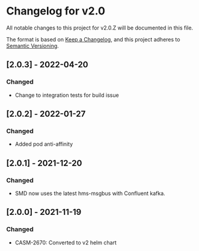 # Changelog for v2.0

All notable changes to this project for v2.0.Z will be documented in this file.

The format is based on [Keep a Changelog](https://keepachangelog.com/en/1.0.0/),
and this project adheres to [Semantic Versioning](https://semver.org/spec/v2.0.0.html).

## [2.0.3] - 2022-04-20

### Changed

- Change to integration tests for build issue

## [2.0.2] - 2022-01-27

### Changed

- Added pod anti-affinity

## [2.0.1] - 2021-12-20

### Changed

- SMD now uses the latest hms-msgbus with Confluent kafka.

## [2.0.0] - 2021-11-19

### Changed

- CASM-2670: Converted to v2 helm chart
